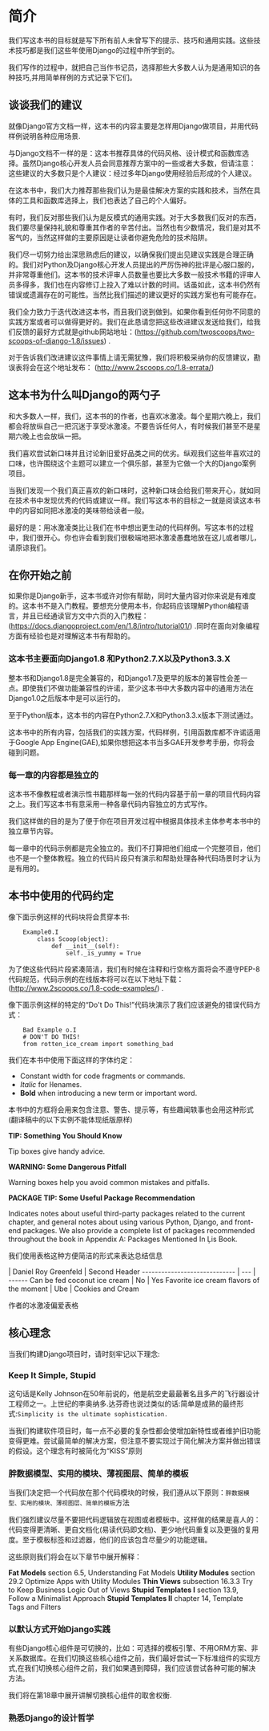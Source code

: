 # 简介

我们写这本书的目标就是写下所有前人未曾写下的提示、技巧和通用实践。这些技术技巧都是我们这些年使用Django的过程中所学到的。

我们写作的过程中，就把自己当作书记员，选择那些大多数人认为是通用知识的各种技巧,并用简单样例的方式记录下它们。

## 谈谈我们的建议

就像Django官方文档一样，这本书的内容主要是怎样用Django做项目，并用代码样例说明各种应用场景.

与Django文档不一样的是：这本书推荐具体的代码风格、设计模式和函数库选择。虽然Django核心开发人员会同意推荐方案中的一些或者大多数，但请注意：这些建议的大多数只是个人建议：经过多年Django使用经验后形成的个人建议。

在这本书中，我们大力推荐那些我们认为是最佳解决方案的实践和技术，当然在具体的工具和函数库选择上，我们也表达了自己的个人偏好。

有时，我们反对那些我们认为是反模式的通用实践。对于大多数我们反对的东西，我们要尽量保持礼貌和尊重其作者的辛苦付出。当然也有少数情况，我们是对其不客气的，当然这样做的主要原因是让读者你避免危险的技术陷阱。

我们尽一切努力给出深思熟虑后的建议，以确保我们提出见建议实践是合理正确的。我们对Python及Django核心开发人员提出的严厉伤神的批评是心服口服的，并非常尊重他们。这本书的技术评审人员数量也要比大多数一般技术书籍的评审人员多得多，我们也在内容修订上投入了难以计数的时间。话虽如此，这本书仍然有错误或遗漏存在的可能性。当然比我们描述的建议更好的实践方案也有可能存在。

我们全力致力于迭代改进这本书，而且我们说到做到。如果你看到任何你不同意的实践方案或者可以做得更好的。我们在此恳请您把这些改进建议发送给我们，给我们反馈的最好方式就是github网站地址：(https://github.com/twoscoops/two-scoops-of-django-1.8/issues) .

对于告诉我们改进建议这件事情上请无需犹豫，我们将积极采纳你的反馈建议，勘误表将会在这个地址发布： (http://www.2scoops.co/1.8-errata/)

## 这本书为什么叫Django的两勺子

和大多数人一样，我们，这本书的的作者，也喜欢冰激凌。每个星期六晚上，我们都会将放纵自己一把沉迷于享受冰激凌。不要告诉任何人，有时候我们甚至不是星期六晚上也会放纵一把。

我们喜欢尝试新口味并且讨论新旧爱好品类之间的优劣。纵观我们这些年喜欢过的口味，也许围绕这个主题可以建立一个俱乐部，甚至为它做一个大的Django案例项目。

当我们发现一个我们真正喜欢的新口味时，这种新口味会给我们带来开心，就如同在技术书中发现优秀的代码或建议一样。我们写这本书的目标之一就是阅读这本书中的内容如同把冰激凌的美味带给读者一般。

最好的是：用冰激凌类比让我们在书中想出更生动的代码样例。写这本书的过程中，我们很开心。你也许会看到我们很极端地把冰激凌愚蠢地放在这儿或者哪儿，请原谅我们。

## 在你开始之前

如果你是Django新手，这本书或许对你有帮助，同时大量内容对你来说是有难度的。这本书不是入门教程。要想充分使用本书，你起码应该理解Python编程语言，并且已经通读官方文中六页的入门教程：(https://docs.djangoproject.com/en/1.8/intro/tutorial01/) .同时在面向对象编程方面有经验也是对理解这本书有帮助的。

###  这本书主要面向Django1.8 和Python2.7.X以及Python3.3.X

整本书和Django1.8是完全兼容的，和Django1.7及更早的版本的兼容性会差一点。即使我们不做功能兼容性的许诺，至少这本书中大多数内容中的通用方法在Django1.0之后版本中是可以运行的。

至于Python版本，这本书的内容在Python2.7.X和Python3.3.x版本下测试通过。

这本书中的所有内容，包括我们的实践方案，代码样例，引用函数库都不许诺适用于Google App Engine(GAE),如果你想把这本书当多GAE开发参考手册，你将会碰到问题。

### 每一章的内容都是独立的

这本书不像教程或者演示性书籍那样每一张的代码内容基于前一章的项目代码内容之上。我们写这本书有意采用一种各章代码内容独立的方式写作。

我们这样做的目的是为了便于你在项目开发过程中根据具体技术主体参考本书中的独立章节内容。

每一章中的代码示例都是完全独立的。我们不打算把他们组成一个完整项目，他们也不是一个整体教程。独立的代码片段只有演示和帮助处理各种代码场景时才认为是有用的。

## 本书中使用的代码约定

像下面示例这样的代码块将会贯穿本书:

```    
    Example0.I
        class Scoop(object):
            def __init__(self):
                self._is_yummy = True
```        

为了使这些代码片段紧凑简洁，我们有时候在注释和行空格方面将会不遵守PEP-8代码规范，代码示例的在线版本将可以在以下地址下载：(http://www.2scoops.co/1.8-code-examples/) .

像下面示例这样的特定的“Do't Do This!”代码块演示了我们应该避免的错误代码方式：

```
    Bad Example o.I
    # DON'T DO THIS!
    from rotten_ice_cream import something_bad
```

我们在本书中使用下面这样的字体约定：

- Constant width for code fragments or commands.
- *Italic* for ŀlenames.
- **Bold** when introducing a new term or important word.

本书中的方框将会用来包含注意、警告、提示等，有些趣闻轶事也会用这种形式(翻译稿中的以下实例不能体现纸版原样)

**TIP: Something You Should Know**

Tip boxes give handy advice.

**WARNING: Some Dangerous Pitfall**

Warning boxes help you avoid common mistakes and pitfalls.

**PACKAGE TIP: Some Useful Package Recommendation**

Indicates notes about useful third-party packages related to the current chapter, and general
notes about using various Python, Django, and front-end packages.
We also provide a complete list of packages recommended throughout the book in Appendix
A: Packages Mentioned In Ļis Book.

我们使用表格这种方便简洁的形式来表达总结信息

  | Daniel Roy Greenfeld  | Second Header
----------------------------- | --- | ------
Can be fed coconut ice cream | No | Yes
Favorite ice cream flavors of the moment | Ube | Cookies and Cream

作者的冰激凌偏爱表格

## 核心理念

当我们构建Django项目时，请时刻牢记以下理念:

### Keep It Simple, Stupid

这句话是Kelly Johnson在50年前说的，他是航空史最最著名且多产的飞行器设计工程师之一。上世纪的李奥纳多.达芬奇也说过类似的话:简单是成熟的最终形式:`Simplicity is the ultimate sophistication.`

当我们构建软件项目时，每一点不必要的复杂性都会使增加新特性或者维护旧功能变得更难。尝试最简单的解决方案，但注意不要实现过于简化解决方案并做出错误的假设。这个理念有时被简化为“KISS”原则

### 胖数据模型、实用的模块、薄视图层、简单的模板

当我们决定把一个代码放在那个代码模块的时候，我们遵从以下原则：`胖数据模型、实用的模块、薄视图层、简单的模板`方法

我们强烈建议尽量不要把代码逻辑放在视图或者模板中。这样做的结果是喜人的：代码变得更清晰、更自文档化(易读代码即文档)、更少地代码重复以及更强的复用度。至于模板标签和过滤器，他们的应该包含尽量少的功能逻辑。

这些原则我们将会在以下章节中展开解释：

**Fat Models** section 6.5, Understanding Fat Models
**Utility Modules** section 29.2 Optimize Apps with Utility Modules
**Thin Views** subsection 16.3.3 Try to Keep Business Logic Out of Views
**Stupid Templates I** section 13.9, Follow a Minimalist Approach
**Stupid Templates II** chapter 14, Template Tags and Filters

### 以默认方式开始Django实践

有些Django核心组件是可切换的，比如：可选择的模板引擎、不用ORM方案、非关系数据库。在我们切换这些核心组件之前，我们最好尝试一下标准组件的实现方式,在我们切换核心组件之前，我们如果遇到障碍，我们应该尝试各种可能的解决方法。

我们将在第18章中展开讲解切换核心组件的取舍权衡.

### 熟悉Django的设计哲学

